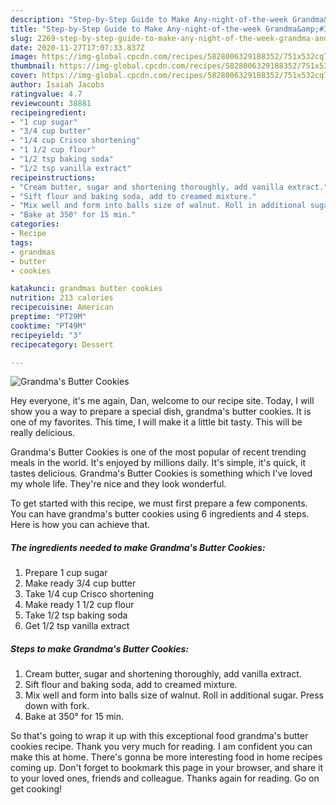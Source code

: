 ```yaml
---
description: "Step-by-Step Guide to Make Any-night-of-the-week Grandma&amp;#39;s Butter Cookies"
title: "Step-by-Step Guide to Make Any-night-of-the-week Grandma&amp;#39;s Butter Cookies"
slug: 2269-step-by-step-guide-to-make-any-night-of-the-week-grandma-and-39-s-butter-cookies
date: 2020-11-27T17:07:33.837Z
image: https://img-global.cpcdn.com/recipes/5828006329188352/751x532cq70/grandmas-butter-cookies-recipe-main-photo.jpg
thumbnail: https://img-global.cpcdn.com/recipes/5828006329188352/751x532cq70/grandmas-butter-cookies-recipe-main-photo.jpg
cover: https://img-global.cpcdn.com/recipes/5828006329188352/751x532cq70/grandmas-butter-cookies-recipe-main-photo.jpg
author: Isaiah Jacobs
ratingvalue: 4.7
reviewcount: 38881
recipeingredient:
- "1 cup sugar"
- "3/4 cup butter"
- "1/4 cup Crisco shortening"
- "1 1/2 cup flour"
- "1/2 tsp baking soda"
- "1/2 tsp vanilla extract"
recipeinstructions:
- "Cream butter, sugar and shortening thoroughly, add vanilla extract."
- "Sift flour and baking soda, add to creamed mixture."
- "Mix well and form into balls size of walnut. Roll in additional sugar. Press down with fork."
- "Bake at 350° for 15 min."
categories:
- Recipe
tags:
- grandmas
- butter
- cookies

katakunci: grandmas butter cookies 
nutrition: 213 calories
recipecuisine: American
preptime: "PT29M"
cooktime: "PT49M"
recipeyield: "3"
recipecategory: Dessert

---
```



![Grandma&#39;s Butter Cookies](https://img-global.cpcdn.com/recipes/5828006329188352/751x532cq70/grandmas-butter-cookies-recipe-main-photo.jpg)

Hey everyone, it's me again, Dan, welcome to our recipe site. Today, I will show you a way to prepare a special dish, grandma&#39;s butter cookies. It is one of my favorites. This time, I will make it a little bit tasty. This will be really delicious.

Grandma&#39;s Butter Cookies is one of the most popular of recent trending meals in the world. It's enjoyed by millions daily. It's simple, it's quick, it tastes delicious. Grandma&#39;s Butter Cookies is something which I've loved my whole life. They're nice and they look wonderful.




To get started with this recipe, we must first prepare a few components. You can have grandma&#39;s butter cookies using 6 ingredients and 4 steps. Here is how you can achieve that.

<!--inarticleads1-->

##### The ingredients needed to make Grandma&#39;s Butter Cookies:

1. Prepare 1 cup sugar
1. Make ready 3/4 cup butter
1. Take 1/4 cup Crisco shortening
1. Make ready 1 1/2 cup flour
1. Take 1/2 tsp baking soda
1. Get 1/2 tsp vanilla extract




<!--inarticleads2-->

##### Steps to make Grandma&#39;s Butter Cookies:

1. Cream butter, sugar and shortening thoroughly, add vanilla extract.
1. Sift flour and baking soda, add to creamed mixture.
1. Mix well and form into balls size of walnut. Roll in additional sugar. Press down with fork.
1. Bake at 350° for 15 min.




So that's going to wrap it up with this exceptional food grandma&#39;s butter cookies recipe. Thank you very much for reading. I am confident you can make this at home. There's gonna be more interesting food in home recipes coming up. Don't forget to bookmark this page in your browser, and share it to your loved ones, friends and colleague. Thanks again for reading. Go on get cooking!
